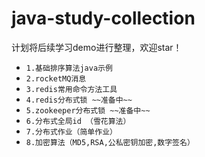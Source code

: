 # java-study-collection
计划将后续学习demo进行整理，欢迎star！<br>

* `1.基础排序算法java示例`
* `2.rocketMQ消息`
* `3.redis常用命令方法工具`
* `4.redis分布式锁 ~~准备中~~`
* `5.zookeeper分布式锁 ~~准备中~~`
* `6.分布式全局id （雪花算法）`
* `7.分布式作业（简单作业）`
* `8.加密算法（MD5,RSA,公私密钥加密,数字签名）`





